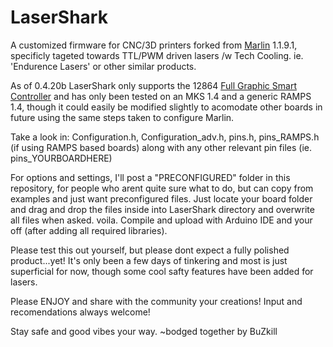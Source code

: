 # LaserShark
A customized firmware for CNC/3D printers forked from [Marlin](https://github.com/MarlinFirmware/Marlin) 1.1.9.1, specificly tageted towards TTL/PWM driven lasers /w Tech Cooling. ie. 'Endurence Lasers' or other similar products.

As of 0.4.20b LaserShark only supports the 12864 [Full Graphic Smart Controller](https://reprap.org/wiki/RepRapDiscount_Full_Graphic_Smart_Controller) and has only been tested on an MKS 1.4 and a generic RAMPS 1.4, though it could easily be modified slightly to acomodate other boards in future using the same steps taken to configure Marlin.

Take a look in:
                    Configuration.h, 
                    Configuration_adv.h, 
                    pins.h,
                    pins_RAMPS.h (if using RAMPS based boards)
                    along with any other relevant pin files (ie. pins_YOURBOARDHERE)
 
For options and settings, I'll post a "PRECONFIGURED" folder in this repository, for people who arent quite sure what to do, but can copy from examples and just want preconfigured files. Just locate your board folder and drag and drop the files inside into LaserShark directory and overwrite all files when asked. voila. Compile and upload with Arduino IDE  and your off (after adding all required libraries).
  
Please test this out yourself, but please dont expect a fully polished product...yet! It's only been a few days of tinkering and most is just superficial for now, though some cool safty features have been added for lasers.

Please ENJOY and share with the community your creations! Input and recomendations always welcome!

Stay safe and good vibes your way.
  ~bodged together by BuZkill
 
